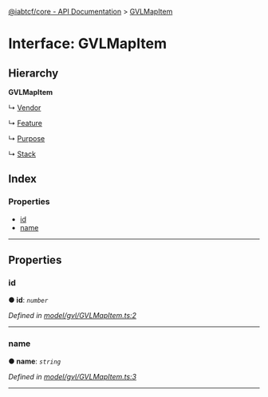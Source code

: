 [@iabtcf/core - API Documentation](../README.md) > [GVLMapItem](../interfaces/gvlmapitem.md)

# Interface: GVLMapItem

## Hierarchy

**GVLMapItem**

↳  [Vendor](vendor.md)

↳  [Feature](feature.md)

↳  [Purpose](purpose.md)

↳  [Stack](stack.md)

## Index

### Properties

* [id](gvlmapitem.md#id)
* [name](gvlmapitem.md#name)

---

## Properties

<a id="id"></a>

###  id

**● id**: *`number`*

*Defined in [model/gvl/GVLMapItem.ts:2](https://github.com/chrispaterson/iabtcf/blob/aa3fc72/modules/core/src/model/gvl/GVLMapItem.ts#L2)*

___
<a id="name"></a>

###  name

**● name**: *`string`*

*Defined in [model/gvl/GVLMapItem.ts:3](https://github.com/chrispaterson/iabtcf/blob/aa3fc72/modules/core/src/model/gvl/GVLMapItem.ts#L3)*

___

